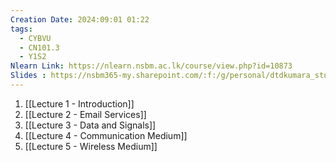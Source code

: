 ```yaml
---
Creation Date: 2024:09:01 01:22
tags:
  - CYBVU
  - CN101.3
  - Y1S2
Nlearn Link: https://nlearn.nsbm.ac.lk/course/view.php?id=10873
Slides : https://nsbm365-my.sharepoint.com/:f:/g/personal/dtdkumara_students_nsbm_ac_lk/Er9yi9-1cKFHgOvXRE-_LNEBZ2fFuYIjx1q-dKHMX2Up2A?e=lOrEyy
---
```

1. [[Lecture 1 - Introduction]]
2. [[Lecture 2 - Email Services]]
3. [[Lecture 3 - Data and Signals]]
4. [[Lecture 4 - Communication Medium]]
5. [[Lecture 5 - Wireless Medium]]